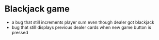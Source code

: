 # Blackjack game

- a bug that still increments player sum even though dealer got blackjack
- bug that still displays previous dealer cards when new game button is pressed

